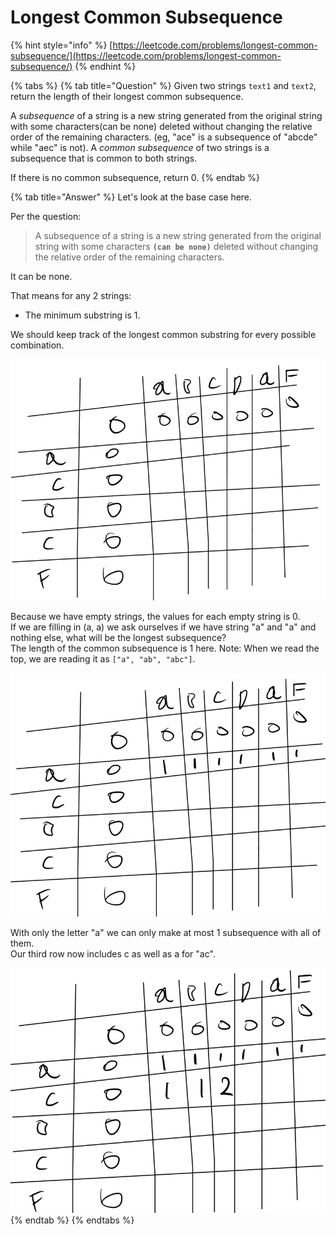 # Longest Common Subsequence

{% hint style="info" %}
[https://leetcode.com/problems/longest-common-subsequence/](https://leetcode.com/problems/longest-common-subsequence/)
{% endhint %}

{% tabs %}
{% tab title="Question" %}
Given two strings `text1` and `text2`, return the length of their longest common subsequence.

A _subsequence_ of a string is a new string generated from the original string with some characters\(can be none\) deleted without changing the relative order of the remaining characters. \(eg, "ace" is a subsequence of "abcde" while "aec" is not\). A _common subsequence_ of two strings is a subsequence that is common to both strings.

If there is no common subsequence, return 0.
{% endtab %}

{% tab title="Answer" %}
Let's look at the base case here.

Per the question:

> A subsequence of a string is a new string generated from the original string with some characters **`(can be none)`** deleted without changing the relative order of the remaining characters.

It can be none.

That means for any 2 strings:

* The minimum substring is 1.

We should keep track of the longest common substring for every possible combination.

![](../../.gitbook/assets/image%20%2810%29.png)

Because we have empty strings, the values for each empty string is 0.  
If we are filling in \(a, a\) we ask ourselves if we have string "a" and "a" and nothing else, what will be the longest subsequence?  
The length of the common subsequence is 1 here. Note: When we read the top, we are reading it as `["a", "ab", "abc"]`.

![](../../.gitbook/assets/image%20%2813%29.png)

With only the letter "a" we can only make at most 1 subsequence with all of them.  
Our third row now includes c as well as a for "ac".

![](../../.gitbook/assets/image%20%2812%29.png)
{% endtab %}
{% endtabs %}

